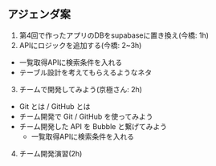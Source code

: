 ## アジェンダ案

1. 第4回で作ったアプリのDBをsupabaseに置き換え(今橋: 1h)
2. APIにロジックを追加する(今橋: 2~3h)

- 一覧取得APIに検索条件を入れる
- テーブル設計を考えてもらえるようなネタ

3. チームで開発してみよう(京極さん: 2h)

- Git とは / GitHub とは
- チーム開発で Git / GitHub を使ってみよう
- チーム開発した API を Bubble と繋げてみよう
  - 一覧取得APIに検索条件を入れる

4. チーム開発演習(2h)
